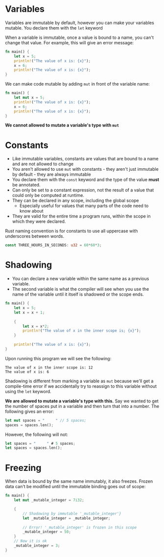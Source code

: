 # Variables
Variables are immutable by default, however you can make your variables mutable.
You declare them with the `let` keyword

When a variable is immutable, once a value is bound to a name, you can't change that value. For example, this will give an error message:

```rust
fn main() {
    let x = 5;
    println!("The value of x is: {x}");
    x = 6;
    println!("The value of x is: {x}");
}
```

We can make code mutable by adding `mut` in front of the variable name:

```rust
fn main() {
    let mut x = 5;
    println!("The value of x is: {x}");
    x = 6;
    println!("The value of x is: {x}");
}
```

**We cannot allowed to mutate a variable's type with `mut`**
# Constants
* Like immutable variables, constants are values that are bound to a name and are not allowed to change
* You aren't allowed to use `mut` with constants - they aren't just immutable by default - they are always immutable
* You declare them with the `const` keyword and the type of the value **must** be annotated.
* Can only be set to a constant expression, not the result of a value that could only be computed at runtime.
* They can be declared in any scope, including the global scope
	* Especially useful for values that many parts of the code need to know about
* They are valid for the entire time a program runs, within the scope in which they were declared.

Rust naming convention is for constants to use all uppercase with underscores between words.
```rust
const THREE_HOURS_IN_SECONDS: u32 = 60*60*3;
```

# Shadowing
* You can declare a new variable within the same name as a previous variable.
* The second variable is what the compiler will see when you use the name of the variable until it itself is shadowed or the scope ends.

```rust
fn main() {
    let x = 5;
	let x = x + 1;
	
	{
	    let x = x*2;
	    println!("The value of x in the inner scope is; {x}");
	}
	
	println!("The value of x is: {x}");
}
```

Upon running this program we will see the following:

```
The value of x in the inner scope is: 12
The value of x is: 6
```

Shadowing is different from marking a variable as `mut` because we'll get a compile-time error if we accidentally try to reassign to this variable without using the `let` keyword.

**We are allowed to mutate a variable's type with this.** Say we wanted to get the number of spaces put in a variable and then turn that into a number. The following gives an error:

```rust
let mut spaces = "     " // 5 spaces;
spaces = spaces.len();
```

However, the following will not:

```rust
let spaces = "     " # 5 spaces;
let spaces = spaces.len();
```

# Freezing
When data is bound by the same name immutably, it also freezes. Frozen data can't be modified until the immutable binding goes out of scope:

```rust
fn main() {
    let mut _mutable_integer = 7i32;

    {
        // Shadowing by immutable '_mutable_integer'}
        let _mutable_integer = _mutable_integer;
        
        // Error! '_mutable_integer' is frozen in this scope
        _mutable_integer = 50;
    }
    // Now it is ok
    _mutable_integer = 3;
}
```